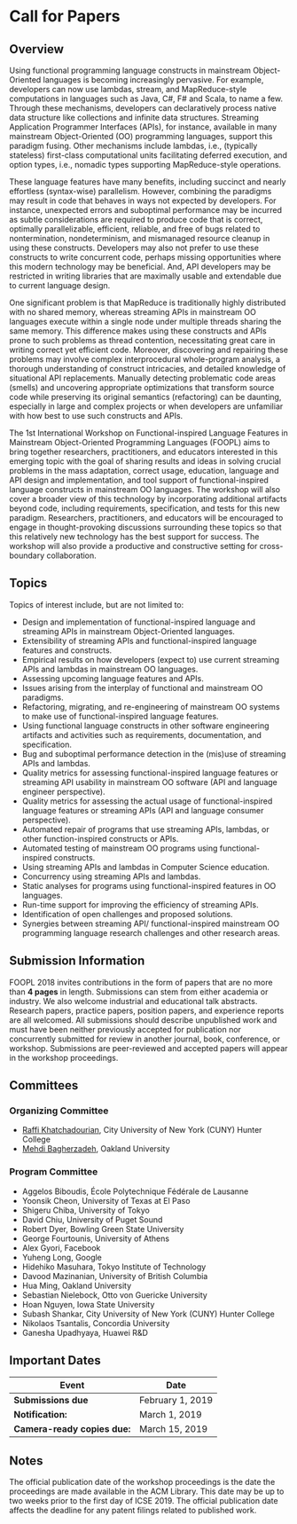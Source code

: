# Call for Papers

## Overview

Using functional programming language constructs in mainstream Object-Oriented languages is becoming increasingly pervasive. For example, developers can now use lambdas, stream, and MapReduce-style computations in languages such as Java, C\#, F\# and Scala, to name a few. Through these mechanisms, developers can declaratively process native data structure like collections and infinite data structures. Streaming Application Programmer Interfaces (APIs), for instance, available in many mainstream Object-Oriented (OO) programming languages, support this paradigm fusing. Other mechanisms include lambdas, i.e., (typically stateless) first-class computational units facilitating deferred execution, and option types, i.e., nomadic types supporting MapReduce-style operations.

These language features have many benefits, including succinct and nearly effortless (syntax-wise) parallelism. However, combining the paradigms may result in code that behaves in ways not expected by developers. For instance, unexpected errors and suboptimal performance may be incurred as subtle considerations are required to produce code that is correct, optimally parallelizable, efficient, reliable, and free of bugs related to nontermination, nondeterminism, and mismanaged resource cleanup in using these constructs. Developers may also not prefer to use these constructs to write concurrent code, perhaps missing opportunities where this modern technology may be beneficial. And, API developers may be restricted in writing libraries that are maximally usable and extendable due to current language design.

One significant problem is that MapReduce is traditionally highly distributed with no shared memory, whereas streaming APIs in mainstream OO languages execute within a single node under multiple threads sharing the same memory. This difference makes using these constructs and APIs prone to such problems as thread contention, necessitating great care in writing correct yet efficient code. Moreover, discovering and repairing these problems may involve complex interprocedural whole-program analysis, a thorough understanding of construct intricacies, and detailed knowledge of situational API replacements. Manually detecting problematic code areas (smells) and uncovering appropriate optimizations that transform source code while preserving its original semantics (refactoring) can be daunting, especially in large and complex projects or when developers are unfamiliar with how best to use such constructs and APIs.

The 1st International Workshop on Functional-inspired Language Features in Mainstream Object-Oriented Programming Languages (FOOPL) aims to bring together researchers, practitioners, and educators interested in this emerging topic with the goal of sharing results and ideas in solving crucial problems in the mass adaptation, correct usage, education, language and API design and implementation, and tool support of functional-inspired language constructs in mainstream OO languages. The workshop will also cover a broader view of this technology by incorporating additional artifacts beyond code, including requirements, specification, and tests for this new paradigm. Researchers, practitioners, and educators will be encouraged to engage in thought-provoking discussions surrounding these topics so that this relatively new technology has the best support for success. The workshop will also provide a productive and constructive setting for cross-boundary collaboration.

## Topics

Topics of interest include, but are not limited to:

-   Design and implementation of functional-inspired language and streaming APIs in mainstream Object-Oriented languages.
-   Extensibility of streaming APIs and functional-inspired language features and constructs.
-   Empirical results on how developers (expect to) use current streaming APIs and lambdas in mainstream OO languages.
-   Assessing upcoming language features and APIs.
-   Issues arising from the interplay of functional and mainstream OO paradigms.
-   Refactoring, migrating, and re-engineering of mainstream OO systems to make use of functional-inspired language features.
-   Using functional language constructs in other software engineering artifacts and activities such as requirements, documentation, and specification.
-   Bug and suboptimal performance detection in the (mis)use of streaming APIs and lambdas.
-   Quality metrics for assessing functional-inspired language features or streaming API usability in mainstream OO software (API and language engineer perspective).
-   Quality metrics for assessing the actual usage of functional-inspired language features or streaming APIs (API and language consumer perspective).
-   Automated repair of programs that use streaming APIs, lambdas, or other function-inspired constructs or APIs.
-   Automated testing of mainstream OO programs using functional-inspired constructs.
-   Using streaming APIs and lambdas in Computer Science education.
-   Concurrency using streaming APIs and lambdas.
-   Static analyses for programs using functional-inspired features in OO languages.
-   Run-time support for improving the efficiency of streaming APIs.
-   Identification of open challenges and proposed solutions.
-   Synergies between streaming API/ functional-inspired mainstream OO programming language research challenges and other research areas.

## Submission Information

FOOPL 2018 invites contributions in the form of papers that are no more than **4 pages** in length. Submissions can stem from either academia or industry. We also welcome industrial and educational talk abstracts. Research papers, practice papers, position papers, and experience reports are all welcomed. All submissions should describe unpublished work and must have been neither previously accepted for publication nor concurrently submitted for review in another journal, book, conference, or workshop. Submissions are peer-reviewed and accepted papers will appear in the workshop proceedings.

## Committees

### Organizing Committee

-   [Raffi Khatchadourian], City University of New York (CUNY) Hunter College
-   [Mehdi Bagherzadeh], Oakland University

### Program Committee

- Aggelos Biboudis, École Polytechnique Fédérale de Lausanne
- Yoonsik Cheon, University of Texas at El Paso
- Shigeru Chiba, University of Tokyo
- David Chiu, University of Puget Sound
- Robert Dyer, Bowling Green State University
- George Fourtounis, University of Athens
- Alex Gyori, Facebook
- Yuheng Long, Google
- Hidehiko Masuhara, Tokyo Institute of Technology
- Davood Mazinanian, University of British Columbia
- Hua Ming, Oakland University
- Sebastian Nielebock, Otto von Guericke University
- Hoan Nguyen, Iowa State University
- Subash Shankar, City University of New York (CUNY) Hunter College
- Nikolaos Tsantalis, Concordia University
- Ganesha Upadhyaya, Huawei R&D

## Important Dates

Event | Date
--- | ---
**Submissions due** | February 1, 2019
**Notification:**  | March 1, 2019
**Camera-ready copies due:** | March 15, 2019

## Notes

The official publication date of the workshop proceedings is the date the proceedings are made available in the ACM Library. This date may be up to two weeks prior to the first day of ICSE 2019. The official publication date affects the deadline for any patent filings related to published work.

[Raffi Khatchadourian]: http://www.cs.hunter.cuny.edu/~Raffi.Khatchadourian99
[Mehdi Bagherzadeh]: https://oakland.edu/secs/directory/bagherzadeh
